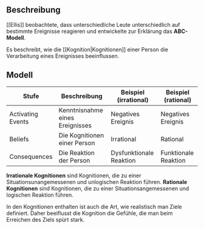 ## Beschreibung
[[Ellis]] beobachtete, dass unterschiedliche Leute unterschiedlich auf bestimmte Ereignisse reagieren und entwickelte zur Erklärung das **ABC-Modell**.

Es beschreibt, wie die [[Kognition|Kognitionen]] einer Person die Verarbeitung eines Ereignisses beeinflussen.

## Modell
| Stufe             | Beschreibung                    | Beispiel (irrational)   | Beispiel (rational) |
| ----------------- | ------------------------------- | ----------------------- | ------------------- |
| Activating Events | Kenntnisnahme eines Ereignisses | Negatives Ereignis      | Negatives Ereignis  |
| Beliefs           | Die Kognitionen einer Person    | Irrational              | Rational            |
| Consequences      | Die Reaktion der Person         | Dysfunktionale Reaktion | Funktionale Reaktion                    |

**Irrationale Kognitionen** sind Kognitionen, die zu einer Situationsunangemessenen und unlogischen Reaktion führen.
**Rationale Kognitionen** sind Kognitionen, die zu einer Situationsangemessenen und logischen Reaktion führen.

In den Kognitionen enthalten ist auch die Art, wie realistisch man Ziele definiert. Daher beeiflusst die Kognition die Gefühle, die man beim Erreichen des Ziels spürt stark.